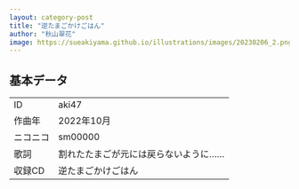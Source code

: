 ```yaml
---
layout: category-post
title: "逆たまごかけごはん"
author: "秋山翠花"
image: https://sueakiyama.github.io/illustrations/images/20230206_2.png
---
```


## 基本データ

  <table class="float-right">
    <tr>
      <td>ID</td>
      <td>aki47</td>
    </tr>
    <tr>
      <td>作曲年</td>
      <td>2022年10月</td>
    </tr>
    <tr>
      <td>ニコニコ</td>
      <td>sm00000</td>
    </tr>
    <tr>
      <td>歌詞</td>
      <td>割れたたまごが元には戻らないように……</td>
    </tr>
    <tr>
      <td>収録CD</td>
      <td>逆たまごかけごはん</td>
    </tr>
  </table>
